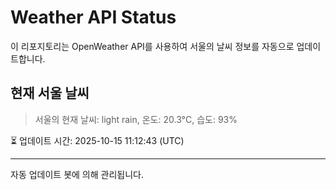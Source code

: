 
# Weather API Status

이 리포지토리는 OpenWeather API를 사용하여 서울의 날씨 정보를 자동으로 업데이트합니다.

## 현재 서울 날씨
> 서울의 현재 날씨: light rain, 온도: 20.3°C, 습도: 93%

⏳ 업데이트 시간: 2025-10-15 11:12:43 (UTC)

---
자동 업데이트 봇에 의해 관리됩니다.
